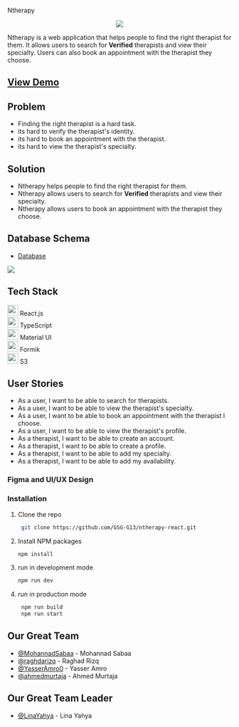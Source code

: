 
Ntherapy 

<p align="center">

<img src="https://imgur.com/AX55kbo.png">

</p>


Ntherapy is a web application that helps people to find the right therapist for them. It allows users to search for **Verified** therapists and view their specialty. Users can also book an appointment with the therapist they choose.
## [View Demo]()


## Problem
- Finding the right therapist is a hard task.
- its hard to verify the therapist's identity.
- its hard to book an appointment with the therapist.
- its hard to view the therapist's specialty.
## Solution
- Ntherapy helps people to find the right therapist for them.
- Ntherapy allows users to search for **Verified** therapists and view their specialty.
- Ntherapy allows users to book an appointment with the therapist they choose.

## Database Schema
- [Database](https://drawsql.app/teams/jjj-11/diagrams/team1)

![](https://imgur.com/PbdUfCp.png)

## Tech Stack
<p align="left">
  <img src="https://img.icons8.com/color/48/000000/react-native.png" width="24" height="24"/> React.js<br>
  <img src="https://img.icons8.com/color/48/000000/typescript.png" width="24" height="24"/> TypeScript<br>
  <img src="https://img.icons8.com/color/48/000000/material-ui.png" width="24" height="24"/> Material UI<br>
  <img src="https://img.icons8.com/dusk/48/000000/form.png" width="24" height="24"/> Formik<br>
  <img src="https://img.icons8.com/color/48/000000/amazon-s3.png" width="24" height="24"/> S3
</p>


## User Stories
- As a user, I want to be able to search for therapists.
- As a user, I want to be able to view the therapist's specialty.
- As a user, I want to be able to book an appointment with the therapist I choose.
- As a user, I want to be able to view the therapist's profile.
- As a therapist, I want to be able to create an account.
- As a therapist, I want to be able to create a profile.
- As a therapist, I want to be able to add my specialty.
- As a therapist, I want to be able to add my availability.
  
### Figma and UI/UX Design


### Installation


1. Clone the repo
   ```sh
    git clone https://github.com/GSG-G13/ntherapy-react.git
    ```
2. Install NPM packages
   ```sh
   npm install
   ```
3. run in development mode
   ```sh
   npm run dev
   ```
 
4. run in production mode
   ```sh
    npm run build
    npm run start
    ```


## Our Great Team
- [@MohannadSabaa](https://github.com/MohannadSabaa) - Mohannad Sabaa
- [@raghdarizq](https://github.com/raghdarizq)  - Raghad Rizq
- [@YasserAmro0](https://github.com/YasserAmro0) - Yasser Amro
- [@ahmedmurtaja](https://github.com/ahmedmurtaja) - Ahmed Murtaja

## Our Great Team Leader
- [@LinaYahya](https://github.com/LinaYahya) - Lina Yahya 
